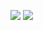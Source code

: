 
![](http://twitter.com/ls_pp/statuses/172536832666509313)
![](http://twitter.com/ls_pp/statuses/171472294793838593)